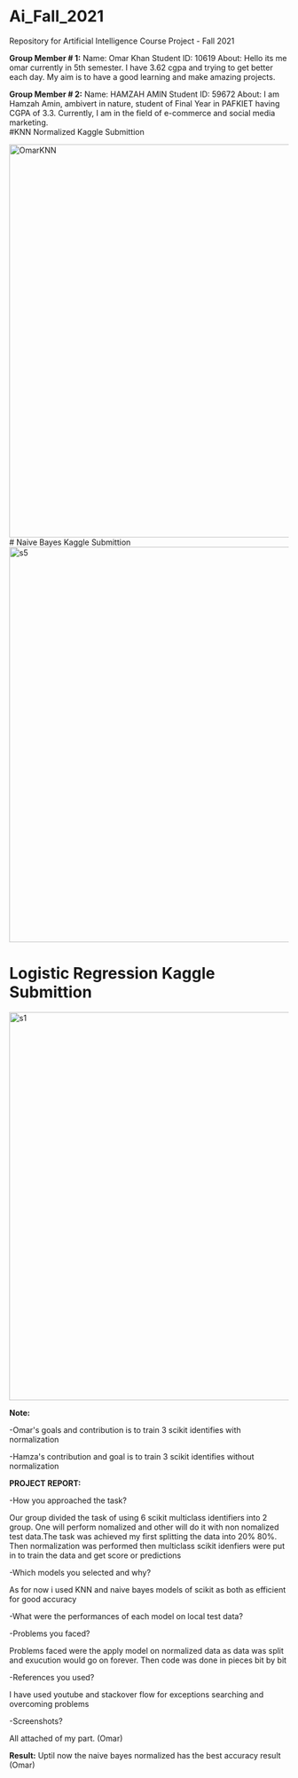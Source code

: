 # Ai_Fall_2021
Repository for Artificial Intelligence Course Project - Fall 2021

**Group Member # 1:**
Name: Omar Khan
Student ID: 10619
About: Hello its me omar currently in 5th semester. I have 3.62 cgpa and trying to get better each day. My aim is to have a good learning and make amazing projects.

**Group Member # 2:**
Name: HAMZAH AMIN
Student ID: 59672
About: I am Hamzah Amin, ambivert in nature, student of Final Year in PAFKIET having CGPA of 3.3. Currently, I am in the field of e-commerce and social media marketing.  
#KNN Normalized Kaggle Submittion

<img width="709" alt="OmarKNN" src="https://user-images.githubusercontent.com/91969204/147761720-55cf6933-220c-4a5f-aa20-d671a5fd68d6.PNG">
# Naive Bayes Kaggle Submittion

<img width="713" alt="s5" src="https://user-images.githubusercontent.com/91969204/147763104-c5325275-83a0-4719-a1e7-a9bf7a1e0c4c.PNG">

# Logistic Regression Kaggle Submittion

<img width="700" alt="s1" src="https://user-images.githubusercontent.com/91969204/147822719-081e901c-700f-42cc-a80e-4fcb526392b8.PNG">



**Note:** 

-Omar's goals and contribution is to train 3 scikit identifies with normalization

-Hamza's contribution and goal is to train 3 scikit identifies without normalization
      
     
********************************PROJECT REPORT:********************************

-How you approached the task?

Our group divided the task of using 6 scikit multiclass identifiers into 2 group. One will perform nomalized and other will do it with non nomalized test data.The task was achieved my first splitting the data into 20% 80%. Then normalization was performed then multiclass scikit idenfiers were put in to train the data and get score or predictions

-Which models you selected and why?

As for now i used KNN and naive bayes models of scikit as both as efficient for good accuracy

-What were the performances of each model on local test data?


-Problems you faced?


Problems faced were the apply model on normalized data as data was split and exucution would go on forever. Then code was done in pieces bit by bit

-References you used?

I have used youtube and stackover flow for exceptions searching and overcoming problems

-Screenshots?


All attached of my part. (Omar)

****Result:****
Uptil now the naive bayes normalized has the best accuracy result (Omar)
